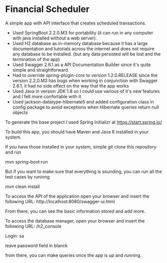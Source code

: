 # Financial Scheduler

A simple app with API interface that creates scheduled transactions.

* Used SpringBoot 2.2.0.M3 for portability (it can run in any computer with java installed without a web server).
* Used H2 database as in-memory database because it has a large documentation and tutorials across the internet and does not require any database to be installed. (but any data persisted will be lost and the termination of the app)
* Used Swagger 2.6.1 as a API Documentation Builder since it's quite simple and straightforward
* Had to override spring-plugin-core to version 1.2.0.RELEASE since the version 2.2.0.M3 has bugs when working in conjunction with Swagger 2.6.1, it had no side effect on the way that the app works
* Used Java in version JDK 1.8 so I could use various of it's new features and I felt more confortable with it
* Used jackson-datatype-hibernate5 and added configuration class in config package to avoid exceptions when Hibernate queries return null objects

To generate the base project I used Spring Initializr at https://start.spring.io/

To build this app, you should have Maven and Java 8 installed in your system.

If you have those installed in your system, simple git clone this repository and run

mvn spring-boot:run

But if you want to make sure that everything is sounding, you can run all the test cases by runinng

mvn clean install

To access the API of the application open your browser and insert the following URL:
http://localhost:8080/swagger-ui.html

From there, you can see the basic information stored and add more.

To access the database manager, open your browser and insert the following URL:
/h2_console

Login: sa

leave password field in blanck

from there, you can make queries once the app is up and running.
